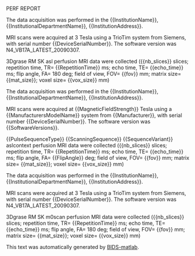 PERF REPORT

The data acquisition was performed in the {{InstitutionName}}, {{InstitutionalDepartmentName}},
{{InstitutionAddress}}.

MRI scans were acquired at 3 Tesla using a TrioTim system from Siemens, with serial
number {{DeviceSerialNumber}}. The software version was N4_VB17A_LATEST_20090307.

3Dgrase RM SK asl perfusion MRI data were collected ({{nb_slices}} slices; repetition
time, TR= {{RepetitionTime}} ms; echo time, TE= {{echo_time}} ms; flip angle,
FA= 180 deg; field of view, FOV= {{fov}} mm; matrix size= {{mat_size}}; voxel
size= {{vox_size}} mm)

The data acquisition was performed in the {{InstitutionName}}, {{InstitutionalDepartmentName}},
{{InstitutionAddress}}.

MRI scans were acquired at {{MagneticFieldStrength}} Tesla using a {{ManufacturersModelName}}
system from {{Manufacturer}}, with serial number {{DeviceSerialNumber}}.
The software version was {{SoftwareVersions}}.

{{PulseSequenceType}} {{ScanningSequence}} {{SequenceVariant}} aslcontext perfusion
MRI data were collected ({{nb_slices}} slices; repetition time, TR= {{RepetitionTime}}
ms; echo time, TE= {{echo_time}} ms; flip angle, FA= {{FlipAngle}} deg;
field of view, FOV= {{fov}} mm; matrix size= {{mat_size}}; voxel size= {{vox_size}}
mm)

The data acquisition was performed in the {{InstitutionName}}, {{InstitutionalDepartmentName}},
{{InstitutionAddress}}.

MRI scans were acquired at 3 Tesla using a TrioTim system from Siemens, with serial
number {{DeviceSerialNumber}}. The software version was N4_VB17A_LATEST_20090307.

3Dgrase RM SK m0scan perfusion MRI data were collected ({{nb_slices}} slices; repetition
time, TR= {{RepetitionTime}} ms; echo time, TE= {{echo_time}} ms; flip
angle, FA= 180 deg; field of view, FOV= {{fov}} mm; matrix size= {{mat_size}}; voxel
size= {{vox_size}} mm)

This text was automatically generated by [BIDS-matlab](https://github.com/bids-standard/bids-matlab).
